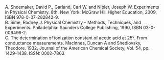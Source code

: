 A.	Shoemaker, David P., Garland, Carl W. and Nibler, Joseph W. Experiments in Physical             Chemistry. 8th. New York: McGraw Hill Higher Education, 2009, ISBN 978-0-07-282842-9.<br>
B.	Sime, Rodney J. Physical Chemistry – Methods, Techniques, and Experiments. Philadelphia: Saunders College Publishing, 1990, ISBN 03-0-009499-2.<br>
C.	The determination of ionization constant of acetic acid at 25⁰, From conductance measurements. Maclnnes, Duncan A and Shedlovsky, Theodore. 1932, Journal of the American Chemical Society, Vol. 54, pp. 1429-1438. ISSN: 0002-7863.

